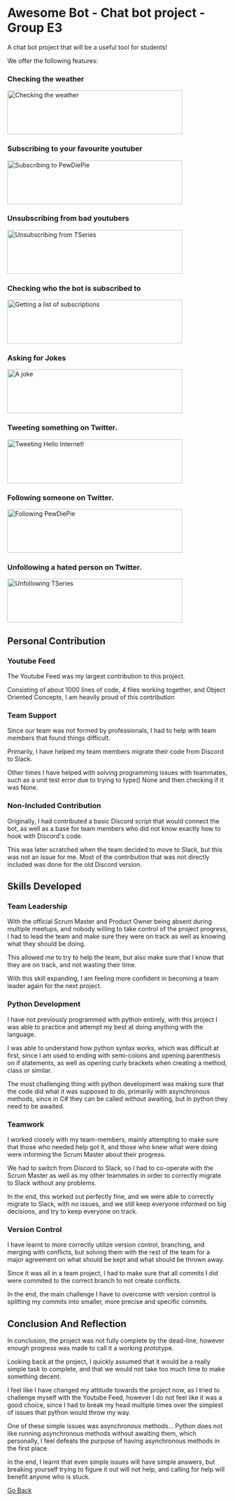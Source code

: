 # Awesome Bot - Chat bot project - Group E3


A chat bot project that will be a useful tool for students!

We offer the following features:



### Checking the weather

<img src="/awesomebot/weather.gif" width="400" height="100" alt="Checking the weather">



### Subscribing to your favourite youtuber

<img src="/awesomebot/subscribe.gif" width="400" height="100" alt="Subscribing to PewDiePie">



### Unsubscribing from bad youtubers

<img src="/awesomebot/unsubscribe.gif" width="400" height="100" alt="Unsubscribing from TSeries">



### Checking who the bot is subscribed to

<img src="/awesomebot/subscriptions.gif" width="400" height="100" alt="Getting a list of subscriptions">



### Asking for Jokes

<img src="/awesomebot/joke.gif" width="400" height="100" alt="A joke">



### Tweeting something on Twitter.

<img src="/awesomebot/tweet.gif" width="400" height="100" alt="Tweeting Hello Internet!">



### Following someone on Twitter.

<img src="/awesomebot/follow.gif" width="400" height="100" alt="Following PewDiePie">



### Unfollowing a hated person on Twitter.

<img src="/awesomebot/unfollow.gif" width="400" height="100" alt="Unfollowing TSeries">



## Personal Contribution



### Youtube Feed

The Youtube Feed was my largest contribution to this project.

Consisting of about 1000 lines of code, 4 files working together, and Object Oriented Concepts, I am heavily proud of this contribution



### Team Support

Since our team was not formed by professionals, I had to help with team members that found things difficult.

Primarily, I have helped my team members migrate their code from Discord to Slack.

Other times I have helped with solving programming issues with teammates, such as a unit test error due to trying to type() None and then checking if it was None.



### Non-Included Contribution

Originally, I had contributed a basic Discord script that would connect the bot, as well as a base for team members who did not know exactly how to hook with Discord's code.

This was later scratched when the team decided to move to Slack, but this was not an issue for me. Most of the contribution that was not directly included was done for the old Discord version.



## Skills Developed



### Team Leadership

With the official Scrum Master and Product Owner being absent during multiple meetups, and nobody willing to take control of the project progress, I had to lead the team and make sure they were on track as well as knowing what they should be doing.

This allowed me to try to help the team, but also make sure that I know that they are on track, and not wasting their time.

With this skill expanding, I am feeling more confident in becoming a team leader again for the next project.



### Python Development

I have not previously programmed with python entirely, with this project I was able to practice and attempt my best at doing anything with the language.

I was able to understand how python syntax works, which was difficult at first, since I am used to ending with semi-colons and opening parenthesis on if statements, as well as opening curly brackets when creating a method, class or similar.

The most challenging thing with python development was making sure that the code did what it was supposed to do, primarily with asynchronous methods, since in C# they can be called without awaiting, but in python they need to be awaited.


### Teamwork

I worked closely with my team-members, mainly attempting to make sure that those who needed help got it, and those who knew what were doing were informing the Scrum Master about their progress.

We had to switch from Discord to Slack, so I had to co-operate with the Scrum Master as well as my other teammates in order to correctly migrate to Slack without any problems.

In the end, this worked out perfectly fine, and we were able to correctly migrate to Slack, with no issues, and we still keep everyone informed on big decisions, and try to keep everyone on track.



### Version Control

I have learnt to more correctly utilize version control, branching, and merging with conflicts, but solving them with the rest of the team for a major agreement on what should be kept and what should be thrown away.

Since it was all in a team project, I had to make sure that all commits I did were commited to the correct branch to not create conflicts.

In the end, the main challenge I have to overcome with version control is splitting my commits into smaller, more precise and specific commits.



## Conclusion And Reflection

In conclusion, the project was not fully complete by the dead-line, however enough progress was made to call it a working prototype.

Looking back at the project, I quickly assumed that it would be a really simple task to complete, and that we would not take too much time to make something decent.

I feel like I have changed my attitude towards the project now, as I tried to challenge myself with the Youtube Feed, however I do not feel like it was a good choice, since I had to break my head multiple times over the simplest of issues that python would throw my way.

One of these simple issues was asynchronous methods... Python does not like running asynchronous methods without awaiting them, which personally, I feel defeats the purpose of having asynchronous methods in the first place.

In the end, I learnt that even simple issues will have simple answers, but breaking yourself trying to figure it out will not help, and calling for help will benefit anyone who is stuck.






[Go Back](/university)
